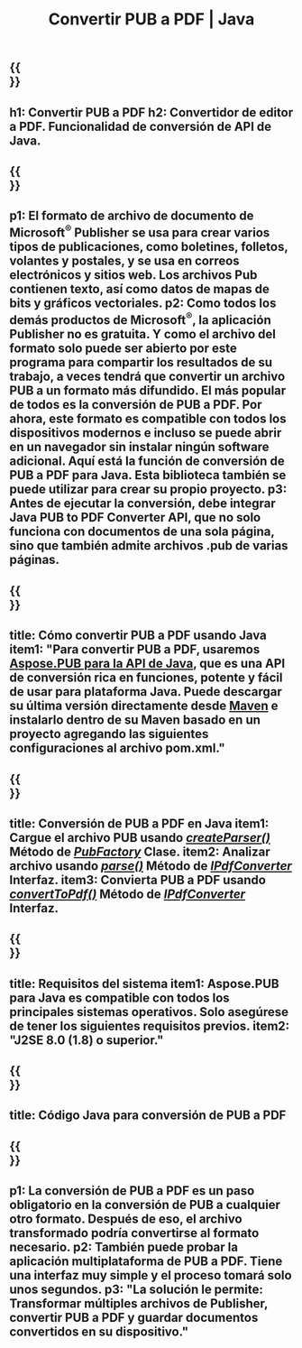 ﻿---
translation: true
template: /_templates/conversion-child-java.md
title: Convertir PUB a PDF | Java
description: Convierta PUB a PDF utilizando la API de Java en cualquier plataforma. Funcionalidad de conversión de editores que es fácil de integrar en su propia solución.
url: /java/conversion/pub-to-pdf/
metakeywords: pub a pdf java, convertir pub a pdf java, java pub a pdf, editor a pdf java
family: pub
platformtag: java
feature: conversion
---

{{<section banner>}}
---
h1: Convertir PUB a PDF
h2: Convertidor de editor a PDF. Funcionalidad de conversión de API de Java.
---

{{<section overview>}}
---
p1: El formato de archivo de documento de Microsoft<sup>®</sup> Publisher se usa para crear varios tipos de publicaciones, como boletines, folletos, volantes y postales, y se usa en correos electrónicos y sitios web. Los archivos Pub contienen texto, así como datos de mapas de bits y gráficos vectoriales.
p2: Como todos los demás productos de Microsoft<sup>®</sup>, la aplicación Publisher no es gratuita. Y como el archivo del formato solo puede ser abierto por este programa para compartir los resultados de su trabajo, a veces tendrá que convertir un archivo PUB a un formato más difundido. El más popular de todos es la conversión de PUB a PDF. Por ahora, este formato es compatible con todos los dispositivos modernos e incluso se puede abrir en un navegador sin instalar ningún software adicional. Aquí está la función de conversión de PUB a PDF para Java. Esta biblioteca también se puede utilizar para crear su propio proyecto.
p3: Antes de ejecutar la conversión, debe integrar Java PUB to PDF Converter API, que no solo funciona con documentos de una sola página, sino que también admite archivos .pub de varias páginas.
---

{{<section widget>}}
---
title: Cómo convertir PUB a PDF usando Java
item1: "Para convertir PUB a PDF, usaremos [Aspose.PUB para la API de Java](https://products.aspose.com/pub/java), que es una API de conversión rica en funciones, potente y fácil de usar para plataforma Java. Puede descargar su última versión directamente desde [Maven](https://repository.aspose.com/webapp/#/artifacts/browse/tree/General/repo/com/aspose/aspose-pub) e instalarlo dentro de su Maven basado en un proyecto agregando las siguientes configuraciones al archivo pom.xml."
---

{{<section feature1>}}
---
title: Conversión de PUB a PDF en Java
item1: Cargue el archivo PUB usando [*createParser()*](https://apireference.aspose.com/pub/java/com.aspose.pub/PubFactory#createParser-java.lang.String-) Método de [*PubFactory*](https://apireference.aspose.com/pub/java/com.aspose.pub/PubFactory) Clase.
item2: Analizar archivo usando [*parse()*](https://apireference.aspose.com/pub/java/com.aspose.pub/IPubParser#parse--) Método de [*IPdfConverter*](https://apireference.aspose.com/pub/java/com.aspose.pub/IPubParser) Interfaz.
item3: Convierta PUB a PDF usando [*convertToPdf()*](https://apireference.aspose.com/pub/java/com.aspose.pub/IPdfConverter#convertToPdf-com.aspose.pub.Document-java.lang.String-) Método de [*IPdfConverter*](https://apireference.aspose.com/pub/java/com.aspose.pub/IPdfConverter) Interfaz.
---

{{<section feature2>}}
---
title: Requisitos del sistema
item1: Aspose.PUB para Java es compatible con todos los principales sistemas operativos. Solo asegúrese de tener los siguientes requisitos previos.
item2: "J2SE 8.0 (1.8) o superior."
---

{{<section codeexample>}}
---
title: Código Java para conversión de PUB a PDF
---

{{<section summary>}}
---
p1: La conversión de PUB a PDF es un paso obligatorio en la conversión de PUB a cualquier otro formato. Después de eso, el archivo transformado podría convertirse al formato necesario.
p2: También puede probar la aplicación multiplataforma de PUB a PDF. Tiene una interfaz muy simple y el proceso tomará solo unos segundos.
p3: "La solución le permite: Transformar múltiples archivos de Publisher, convertir PUB a PDF y guardar documentos convertidos en su dispositivo."
---